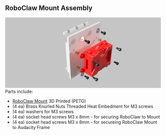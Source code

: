 ## RoboClaw Mount Assembly
![RoboClaw Mount Assembly](/Images/RoboClaw_Mount_Assy.png?raw=true "RoboClaw Mount Assembly")
Parts include:
+ [RoboClaw Mount](/3d%20Prints/RoboClaw%20Mount.stl) 3D Printed (PETG)
+ (4 ea) Brass Knurled Nuts Threaded Heat Embedment for M3 screws
+ (4 ea) washers for M3 screws
+ (4 ea) socket head screws M3 x 8mm - for securing RoboClaw to Mount
+ (4 ea) socket head screws M3 x 8mm - for secureing RoboClaw Mount to Audacity Frame

